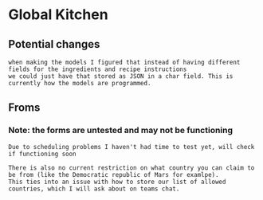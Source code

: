 # Global Kitchen

## Potential changes
    when making the models I figured that instead of having different fields for the ingredients and recipe instructions
    we could just have that stored as JSON in a char field. This is currently how the models are programmed.

## Froms
### Note: the forms are untested and may not be functioning
    Due to scheduling problems I haven't had time to test yet, will check if functioning soon

    There is also no current restriction on what country you can claim to be from (like the Democratic republic of Mars for examlpe).
    This ties into an issue with how to store our list of allowed countries, which I will ask about on teams chat.  


